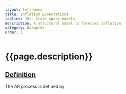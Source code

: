 ```yaml
---
layout: left-menu
title: Inflation Expectations
tagline: JD+. State space models
description: A structural model to forecast inflation
category: Examples
order: 1
---
```

# {{page.description}}


## [Definition](../rpackage/inflationExample.html) 
The AR process is defined by